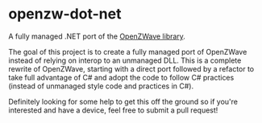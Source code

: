 # openzw-dot-net
A fully managed .NET port of the [OpenZWave library](https://github.com/OpenZWave/open-zwave). 

The goal of this project is to create a fully managed port of OpenZWave instead of relying on interop to an unmanaged DLL. This is a complete rewrite of OpenZWave, starting with a direct port followed by a refactor to take full advantage of C# and adopt the code to follow C# practices (instead of unmanaged style code and practices in C#).

Definitely looking for some help to get this off the ground so if you're interested and have a device, feel free to submit a pull request!
